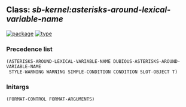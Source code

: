 ## Class: ***sb-kernel:asterisks-around-lexical-variable-name***
[![package](https://img.shields.io/badge/Package-SB--KERNEL-5f9ea0.svg?style=social&colorA=999999)](../) [![type](https://img.shields.io/badge/Type-Class-5f9ea0.svg?style=social&colorA=999999)](../#class) 
### Precedence list
```
(ASTERISKS-AROUND-LEXICAL-VARIABLE-NAME DUBIOUS-ASTERISKS-AROUND-VARIABLE-NAME
 STYLE-WARNING WARNING SIMPLE-CONDITION CONDITION SLOT-OBJECT T)
```
### Initargs
```
(FORMAT-CONTROL FORMAT-ARGUMENTS)
```
